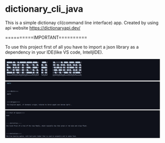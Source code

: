 # dictionary_cli_java

This is a simple dictionay cli(command line interface) app.
Created by using api website https://dictionaryapi.dev/

==========IMPORTANT==========

To use this project first of all you have to import a json library as a dependency in your IDE(like VS code, IntelljIDE).


![](image/1.png)
![](image/2.png)
![](image/3.png)
